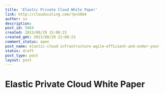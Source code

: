 ```yaml
---
title: 'Elastic Private Cloud White Paper'
link: http://cloudscaling.com/?p=5664
author: su
description: 
post_id: 5664
created: 2013/08/29 15:00:23
created_gmt: 2013/08/29 22:00:23
comment_status: open
post_name: elastic-cloud-infrastructure-agile-efficient-and-under-your-control
status: draft
post_type: post
layout: post
---
```


# Elastic Private Cloud White Paper

